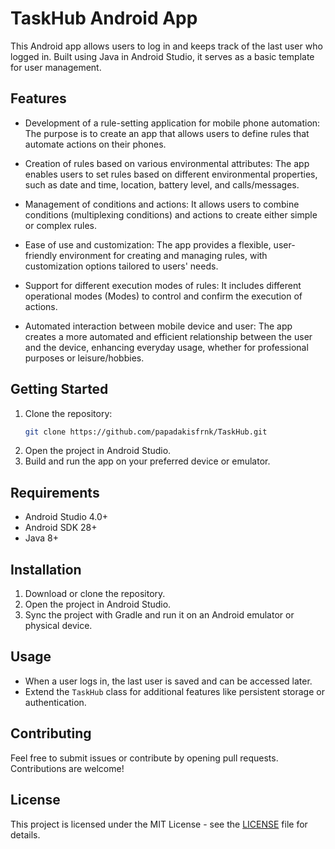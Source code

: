 # TaskHub Android App

This Android app allows users to log in and keeps track of the last user who logged in. Built using Java in Android Studio, it serves as a basic template for user management.

## Features

- Development of a rule-setting application for mobile phone automation: The purpose is to create an app that allows users to define rules that automate actions on their phones.
  
- Creation of rules based on various environmental attributes: The app enables users to set rules based on different environmental properties, such as date and time, location, battery level, and calls/messages.
  
- Management of conditions and actions: It allows users to combine conditions (multiplexing conditions) and actions to create either simple or complex rules.
  
- Ease of use and customization: The app provides a flexible, user-friendly environment for creating and managing rules, with customization options tailored to users' needs.
  
- Support for different execution modes of rules: It includes different operational modes (Modes) to control and confirm the execution of actions.
  
- Automated interaction between mobile device and user: The app creates a more automated and efficient relationship between the user and the device, enhancing everyday usage, whether for professional purposes or leisure/hobbies.

## Getting Started

1. Clone the repository:
    ```bash
    git clone https://github.com/papadakisfrnk/TaskHub.git
    ```
2. Open the project in Android Studio.
3. Build and run the app on your preferred device or emulator.

## Requirements
- Android Studio 4.0+
- Android SDK 28+
- Java 8+

## Installation

1. Download or clone the repository.
2. Open the project in Android Studio.
3. Sync the project with Gradle and run it on an Android emulator or physical device.

## Usage

- When a user logs in, the last user is saved and can be accessed later.
- Extend the `TaskHub` class for additional features like persistent storage or authentication.

## Contributing

Feel free to submit issues or contribute by opening pull requests. Contributions are welcome!

## License

This project is licensed under the MIT License - see the [LICENSE](LICENSE) file for details.
